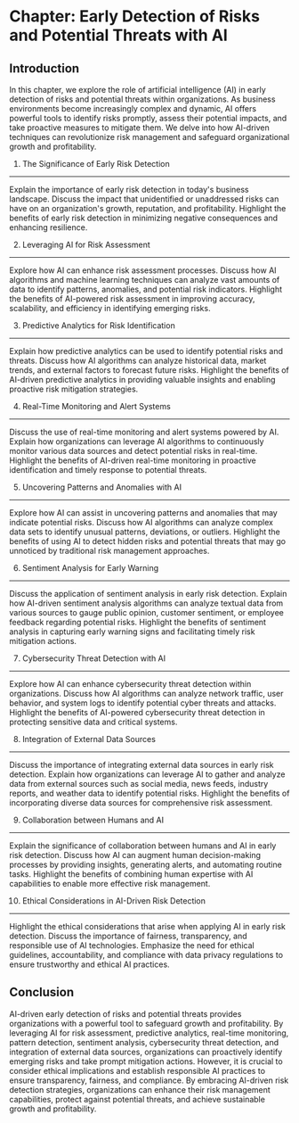 Chapter: Early Detection of Risks and Potential Threats with AI
===============================================================

Introduction
------------

In this chapter, we explore the role of artificial intelligence (AI) in early detection of risks and potential threats within organizations. As business environments become increasingly complex and dynamic, AI offers powerful tools to identify risks promptly, assess their potential impacts, and take proactive measures to mitigate them. We delve into how AI-driven techniques can revolutionize risk management and safeguard organizational growth and profitability.

1. The Significance of Early Risk Detection
-------------------------------------------

Explain the importance of early risk detection in today's business landscape. Discuss the impact that unidentified or unaddressed risks can have on an organization's growth, reputation, and profitability. Highlight the benefits of early risk detection in minimizing negative consequences and enhancing resilience.

2. Leveraging AI for Risk Assessment
------------------------------------

Explore how AI can enhance risk assessment processes. Discuss how AI algorithms and machine learning techniques can analyze vast amounts of data to identify patterns, anomalies, and potential risk indicators. Highlight the benefits of AI-powered risk assessment in improving accuracy, scalability, and efficiency in identifying emerging risks.

3. Predictive Analytics for Risk Identification
-----------------------------------------------

Explain how predictive analytics can be used to identify potential risks and threats. Discuss how AI algorithms can analyze historical data, market trends, and external factors to forecast future risks. Highlight the benefits of AI-driven predictive analytics in providing valuable insights and enabling proactive risk mitigation strategies.

4. Real-Time Monitoring and Alert Systems
-----------------------------------------

Discuss the use of real-time monitoring and alert systems powered by AI. Explain how organizations can leverage AI algorithms to continuously monitor various data sources and detect potential risks in real-time. Highlight the benefits of AI-driven real-time monitoring in proactive identification and timely response to potential threats.

5. Uncovering Patterns and Anomalies with AI
--------------------------------------------

Explore how AI can assist in uncovering patterns and anomalies that may indicate potential risks. Discuss how AI algorithms can analyze complex data sets to identify unusual patterns, deviations, or outliers. Highlight the benefits of using AI to detect hidden risks and potential threats that may go unnoticed by traditional risk management approaches.

6. Sentiment Analysis for Early Warning
---------------------------------------

Discuss the application of sentiment analysis in early risk detection. Explain how AI-driven sentiment analysis algorithms can analyze textual data from various sources to gauge public opinion, customer sentiment, or employee feedback regarding potential risks. Highlight the benefits of sentiment analysis in capturing early warning signs and facilitating timely risk mitigation actions.

7. Cybersecurity Threat Detection with AI
-----------------------------------------

Explore how AI can enhance cybersecurity threat detection within organizations. Discuss how AI algorithms can analyze network traffic, user behavior, and system logs to identify potential cyber threats and attacks. Highlight the benefits of AI-powered cybersecurity threat detection in protecting sensitive data and critical systems.

8. Integration of External Data Sources
---------------------------------------

Discuss the importance of integrating external data sources in early risk detection. Explain how organizations can leverage AI to gather and analyze data from external sources such as social media, news feeds, industry reports, and weather data to identify potential risks. Highlight the benefits of incorporating diverse data sources for comprehensive risk assessment.

9. Collaboration between Humans and AI
--------------------------------------

Explain the significance of collaboration between humans and AI in early risk detection. Discuss how AI can augment human decision-making processes by providing insights, generating alerts, and automating routine tasks. Highlight the benefits of combining human expertise with AI capabilities to enable more effective risk management.

10. Ethical Considerations in AI-Driven Risk Detection
------------------------------------------------------

Highlight the ethical considerations that arise when applying AI in early risk detection. Discuss the importance of fairness, transparency, and responsible use of AI technologies. Emphasize the need for ethical guidelines, accountability, and compliance with data privacy regulations to ensure trustworthy and ethical AI practices.

Conclusion
----------

AI-driven early detection of risks and potential threats provides organizations with a powerful tool to safeguard growth and profitability. By leveraging AI for risk assessment, predictive analytics, real-time monitoring, pattern detection, sentiment analysis, cybersecurity threat detection, and integration of external data sources, organizations can proactively identify emerging risks and take prompt mitigation actions. However, it is crucial to consider ethical implications and establish responsible AI practices to ensure transparency, fairness, and compliance. By embracing AI-driven risk detection strategies, organizations can enhance their risk management capabilities, protect against potential threats, and achieve sustainable growth and profitability.

